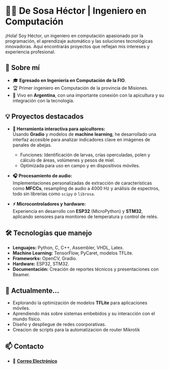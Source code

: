 # 👨‍💻 De Sosa Héctor | Ingeniero en Computación  
¡Hola! Soy Héctor, un ingeniero en computación apasionado por la programación, el aprendizaje automático y las soluciones tecnológicas innovadoras. Aquí encontrarás proyectos que reflejan mis intereses y experiencia profesional.  

## 🚀 Sobre mí  
- 🎓 **Egresado en Ingeniería en Computación de la FIO**.  
- 🏆 Primer ingeniero en Computación de la provincia de Misiones.  
- 📍 Vivo en **Argentina**, con una importante conexión con la apicultura y su integración con la tecnología.  

## 💡 Proyectos destacados  
- **🐝 Herramienta interactiva para apicultores:**  
  Usando **Gradio** y modelos de **machine learning**, he desarrollado una interfaz accesible para analizar indicadores clave en imágenes de panales de abejas.  
  - Funciones: Identificación de larvas, crías operculadas, polen y cálculo de áreas, volúmenes y pesos de miel.  
  - Optimizada para uso en campo y en dispositivos móviles.  

- **🎧 Procesamiento de audio:**  
  Implementaciones personalizadas de extracción de características como **MFCCs**, resampling de audio a 4000 Hz y análisis de espectros, todo sin librerías como `scipy` o `librosa`.  

- **⚡ Microcontroladores y hardware:**  
  Experiencia en desarrollo con **ESP32** (MicroPython) y **STM32**, aplicando sensores para monitoreo de temperatura y control de relés.  

## 🛠️ Tecnologías que manejo  
- **Lenguajes:** Python, C, C++, Assembler, VHDL, Latex.  
- **Machine Learning:** TensorFlow, PyCaret, modelos TFLite.  
- **Frameworks:** OpenCV, Gradio.  
- **Hardware:** ESP32, STM32.  
- **Documentación:** Creación de reportes técnicos y presentaciones con Beamer.  

## 🌱 Actualmente…  
- Explorando la optimización de modelos **TFLite** para aplicaciones móviles.  
- Aprendiendo más sobre sistemas embebidos y su interacción con el mundo físico.  
- Diseño y despliegue de redes coorporativas.
- Creacion de scripts para la automatizacion de router Mikrotik
## 📫 Contacto  
 
- 📧 **[Correo Electrónico](hectordesosa.01@gmail.com)**  

